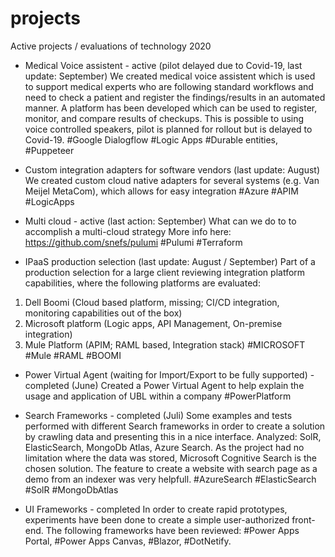 # projects
Active projects / evaluations of technology 2020

- Medical Voice assistent - active (pilot delayed due to Covid-19, last update: September)
We created medical voice assistent which is used to support medical experts who are following standard workflows and need to check a patient and register the findings/results in an automated manner. A platform has been developed which can be used to register, monitor, and compare results of checkups. This is possible to using voice controlled speakers, pilot is planned for rollout but is delayed to Covid-19.
#Google Dialogflow #Logic Apps #Durable entities, #Puppeteer

- Custom integration adapters for software vendors (last update: August)
We created custom cloud native adapters for several systems (e.g. Van Meijel MetaCom), which allows for easy integration
#Azure #APIM #LogicApps

- Multi cloud - active (last action: September)
What can we do to to accomplish a multi-cloud strategy
More info here: https://github.com/snefs/pulumi
#Pulumi #Terraform

- IPaaS production selection (last update: August / September)
Part of a production selection for a large client reviewing integration platform capabilities, where the following platforms are evaluated:
 1. Dell Boomi (Cloud based platform, missing; CI/CD integration, monitoring capabilities out of the box)
 2. Microsoft platform (Logic apps, API Management, On-premise integration)
 3. Mule Platform (APIM; RAML based, Integration stack)
#MICROSOFT #Mule #RAML #BOOMI

- Power Virtual Agent (waiting for Import/Export to be fully supported) - completed (June)
Created a Power Virtual Agent to help explain the usage and application of UBL within a company
#PowerPlatform

- Search Frameworks - completed (Juli)
Some examples and tests performed with different Search frameworks in order to create a solution by crawling data and presenting this in a nice interface. Analyzed: SolR, ElasticSearch, MongoDb Atlas, Azure Search. As the project had no limitation where the data was stored, Microsoft Cognitive Search is the chosen solution. The feature to create a website with search page as a demo from an indexer was very helpfull.
#AzureSearch #ElasticSearch #SolR #MongoDbAtlas

- UI Frameworks - completed
In order to create rapid prototypes, experiments have been done to create a simple user-authorized front-end. The following frameworks have been reviewed: #Power Apps Portal, #Power Apps Canvas, #Blazor, #DotNetify.
